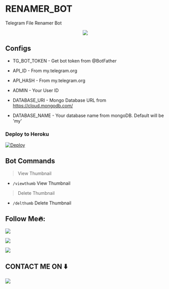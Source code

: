 # RENAMER_BOT

Telegram File Renamer Bot 

<p align="center">
  <a href="https://www.python.org">
    <img src="http://ForTheBadge.com/images/badges/made-with-python.svg">

  </a>
</p>
</p>




## Configs 

* TG_BOT_TOKEN  - Get bot token from @BotFather

* API_ID        - From my.telegram.org 

* API_HASH      - From my.telegram.org 

* ADMIN         - Your User ID 

* DATABASE_URI  - Mongo Database URL from https://cloud.mongodb.com/

* DATABASE_NAME  - Your database name from mongoDB. Default will be 'my'


### Deploy to Heroku
[![Deploy](https://www.herokucdn.com/deploy/button.svg)](https://heroku.com/deploy?template=https://github.com/im-vivektomar/RENAME-PRO)



## Bot Commands
> View Thumbnail 
* `/viewthumb` View Thumbnail 
> Delete Thumbnail
* `/delthumb` Delete Thumbnail



## Follow Me🔥:


<p align="left">
<a href="https://t.me/+4BCzLkyATjswNTA1"><img src="https://img.shields.io/badge/Join%20Our%20Group-Vivek%20Tomar-darkblue?style=for-the-badge&logo=telegram"></a>
</p>
<p align="left">
<a href="https://github.com/im-vivektomar"><img src="https://img.shields.io/badge/GitHub-Follow%20on%20GitHub-inactive.svg?style=for-the-badge&logo=github"></a>
</p>
<p align="left">
<a href="https://instagram.com/ch.vivek_tomar"><img src="https://img.shields.io/badge/Instagram-Vivek Tomar-magenta?style=for-the-badge&logo=instagram"></a>
</p>

##  CONTACT ME ON ⬇️ 

<p align="left">
<a href="https://t.me/ChVivekTomar"><img src="https://img.shields.io/badge/My%20TG%20ID-Vivek%20Tomar-darkblue?style=for-the-badge&logo=telegram"></a>
</p>
